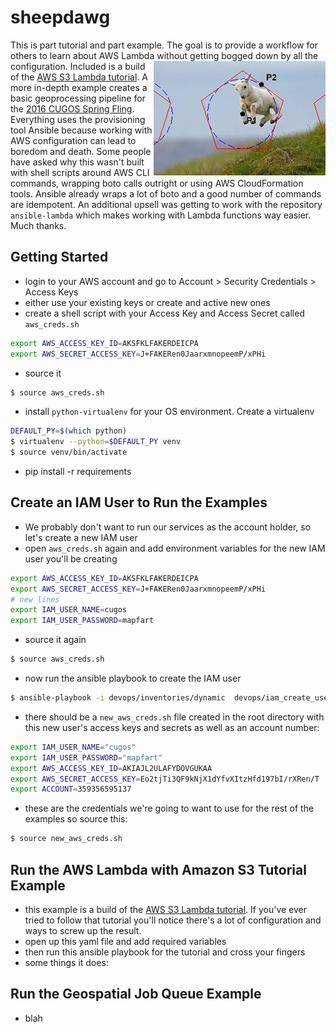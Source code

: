 # sheepdawg
This is part tutorial and part example. The goal is to provide a workflow for others to learn about AWS Lambda without getting bogged down by all the configuration.
<img align="right" src="images/jump.jpg"/>
Included is a build of the [AWS S3 Lambda tutorial](http://docs.aws.amazon.com/lambda/latest/dg/with-s3-example.html). A more in-depth example creates a basic geoprocessing pipeline for the [2016 CUGOS Spring Fling](http://cugos.org/2016-spring-fling/). Everything uses the provisioning tool Ansible because working with AWS configuration can lead to boredom and death. Some people have asked why this wasn't built with shell scripts around AWS CLI commands, wrapping boto calls outright or using AWS CloudFormation tools. Ansible already wraps a lot of boto and a good number of commands are idempotent. An additional upsell was getting to work with the repository `ansible-lambda` which makes working with Lambda functions way easier. Much thanks.

## Getting Started
* login to your AWS account and go to Account > Security Credentials > Access Keys
* either use your existing keys or create and active new ones
* create a shell script with your Access Key and Access Secret called `aws_creds.sh`
```bash
export AWS_ACCESS_KEY_ID=AKSFKLFAKERDEICPA
export AWS_SECRET_ACCESS_KEY=J+FAKERen0JaarxmnopeemP/xPHi
```
* source it
```bash
$ source aws_creds.sh
```
* install `python-virtualenv` for your OS environment. Create a virtualenv
```bash
DEFAULT_PY=$(which python)
$ virtualenv --python=$DEFAULT_PY venv
$ source venv/bin/activate
```
* pip install -r requirements

## Create an IAM User to Run the Examples
* We probably don't want to run our services as the account holder, so let's create a new IAM user
* open `aws_creds.sh` again and add environment variables for the new IAM user you'll be creating
```bash
export AWS_ACCESS_KEY_ID=AKSFKLFAKERDEICPA
export AWS_SECRET_ACCESS_KEY=J+FAKERen0JaarxmnopeemP/xPHi
# new lines
export IAM_USER_NAME=cugos
export IAM_USER_PASSWORD=mapfart
```
* source it again
```bash
$ source aws_creds.sh
```
* now run the ansible playbook to create the IAM user
```bash
$ ansible-playbook -i devops/inventories/dynamic  devops/iam_create_user.yml
```
* there should be a `new_aws_creds.sh` file created in the root directory with this new user's access keys and secrets as well as an account number:
```bash
export IAM_USER_NAME="cugos"
export IAM_USER_PASSWORD="mapfart"
export AWS_ACCESS_KEY_ID=AKIAJL2ULAFYDOVGUKAA
export AWS_SECRET_ACCESS_KEY=Eo2tjTi3QF9kNjX1dYfvXItzHfd197bI/rXRen/T
export ACCOUNT=359356595137
```
* these are the credentials we're going to want to use for the rest of the examples so source this:
```bash
$ source new_aws_creds.sh
```

## Run the AWS Lambda with Amazon S3 Tutorial Example
* this example is a build of the [AWS S3 Lambda tutorial](http://docs.aws.amazon.com/lambda/latest/dg/with-s3-example.html). If you've ever tried to follow that tutorial you'll notice there's a lot of configuration and ways to screw up the result.
* open up this yaml file and add required variables
* then run this ansible playbook for the tutorial and cross your fingers
* some things it does:

## Run the Geospatial Job Queue Example
* blah


